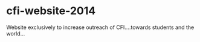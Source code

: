 cfi-website-2014
================

Website exclusively to increase outreach of CFI....towards students and the world...
